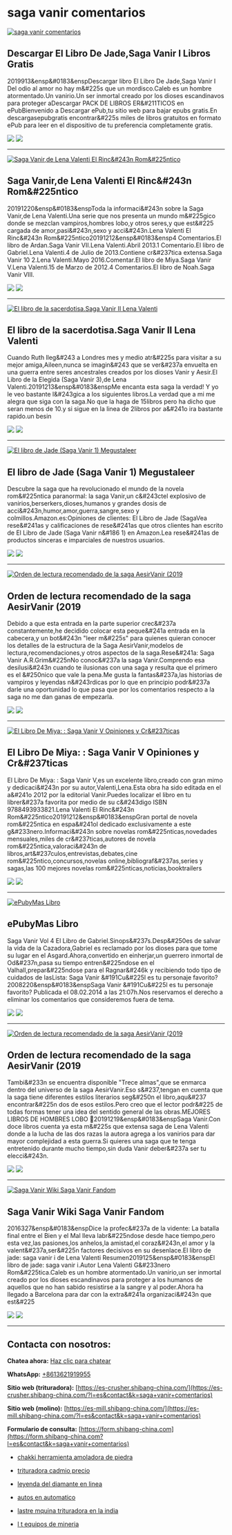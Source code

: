 # saga vanir comentarios

<a href="https://swt.shibang-china.com/?l=es&img&k=saga+vanir+comentarios" target="_blank">![saga vanir comentarios](http://static.shibang-china.com/all-800x300/396.jpg)</a>

## Descargar El Libro De Jade,Saga Vanir I Libros Gratis
2019913&ensp&#0183&enspDescargar libro El Libro De Jade,Saga Vanir I Del odio al amor no hay m&#225s que un mordisco.Caleb es un hombre atormentado.Un vanirio.Un ser inmortal creado por los dioses escandinavos para proteger aDescargar PACK DE LIBROS ER&#211TICOS en ePubBienvenido a Descargar ePub,tu sitio web para bajar epubs gratis.En descargasepubgratis encontrar&#225s miles de libros gratuitos en formato ePub para leer en el dispositivo de tu preferencia completamente gratis.


<a href="https://whatsapp.shibangsoft.com/WhatsApp.php" target="_blank" title="WhatsApp">![](http://static.shibang-china.com/icon/whatsapp.png)</a> <a href="https://swt.shibang-china.com/?l=es&icon&k=saga+vanir+comentarios" target="_blank">![](http://static.shibang-china.com/icon/chat-es.png)</a>

---

<a href="https://swt.shibang-china.com/?l=es&img&k=saga+vanir+comentarios" target="_blank">![Saga Vanir,de Lena Valenti El Rinc&#243n Rom&#225ntico](http://static.shibang-china.com/all-800x300/1103.jpg)</a>

## Saga Vanir,de Lena Valenti El Rinc&#243n Rom&#225ntico
20191220&ensp&#0183&enspToda la informaci&#243n sobre la Saga Vanir,de Lena Valenti.Una serie que nos presenta un mundo m&#225gico donde se mezclan vampiros,hombres lobo,y otros seres,y que est&#225 cargada de amor,pasi&#243n,sexo y acci&#243n.Lena Valenti El Rinc&#243n Rom&#225ntico20191212&ensp&#0183&ensp4 Comentarios.El libro de Ardan.Saga Vanir VII.Lena Valenti.Abril 2013.1 Comentario.El libro de Gabriel.Lena Valenti.4 de Julio de 2013.Contiene cr&#237tica extensa.Saga Vanir 10 2.Lena Valenti.Mayo 2016.Comentar.El libro de Miya.Saga Vanir V.Lena Valenti.15 de Marzo de 2012.4 Comentarios.El libro de Noah.Saga Vanir VIII.


<a href="https://whatsapp.shibangsoft.com/WhatsApp.php" target="_blank" title="WhatsApp">![](http://static.shibang-china.com/icon/whatsapp.png)</a> <a href="https://swt.shibang-china.com/?l=es&icon&k=saga+vanir+comentarios" target="_blank">![](http://static.shibang-china.com/icon/chat-es.png)</a>

---

<a href="https://swt.shibang-china.com/?l=es&img&k=saga+vanir+comentarios" target="_blank">![El libro de la sacerdotisa.Saga Vanir II Lena Valenti](http://static.shibang-china.com/all-800x300/800.jpg)</a>

## El libro de la sacerdotisa.Saga Vanir II Lena Valenti
Cuando Ruth lleg&#243 a Londres mes y medio atr&#225s para visitar a su mejor amiga,Aileen,nunca se imagin&#243 que se ver&#237a envuelta en una guerra entre seres ancestrales creados por los dioses Vanir y Aesir.El Libro de la Elegida (Saga Vanir 3),de Lena Valenti.20191213&ensp&#0183&enspMe encanta esta saga la verdad! Y yo le veo bastante l&#243gica a los siguientes libros.La verdad que a mi me alegra que siga con la saga.No que la haga de 15libros pero ha dicho que seran menos de 10.y si sigue en la linea de 2libros por a&#241o ira bastante rapido.un besin


<a href="https://whatsapp.shibangsoft.com/WhatsApp.php" target="_blank" title="WhatsApp">![](http://static.shibang-china.com/icon/whatsapp.png)</a> <a href="https://swt.shibang-china.com/?l=es&icon&k=saga+vanir+comentarios" target="_blank">![](http://static.shibang-china.com/icon/chat-es.png)</a>

---

<a href="https://swt.shibang-china.com/?l=es&img&k=saga+vanir+comentarios" target="_blank">![El libro de Jade (Saga Vanir 1) Megustaleer](http://static.shibang-china.com/all-800x300/1336.jpg)</a>

## El libro de Jade (Saga Vanir 1) Megustaleer
Descubre la saga que ha revolucionado el mundo de la novela rom&#225ntica paranormal: la saga Vanir,un c&#243ctel explosivo de vanirios,berserkers,dioses,humanos y grandes dosis de acci&#243n,humor,amor,guerra,sangre,sexo y colmillos.Amazon.es:Opiniones de clientes: El Libro de Jade (SagaVea rese&#241as y calificaciones de rese&#241as que otros clientes han escrito de El Libro de Jade (Saga Vanir n&#186 1) en Amazon.Lea rese&#241as de productos sinceras e imparciales de nuestros usuarios.


<a href="https://whatsapp.shibangsoft.com/WhatsApp.php" target="_blank" title="WhatsApp">![](http://static.shibang-china.com/icon/whatsapp.png)</a> <a href="https://swt.shibang-china.com/?l=es&icon&k=saga+vanir+comentarios" target="_blank">![](http://static.shibang-china.com/icon/chat-es.png)</a>

---

<a href="https://swt.shibang-china.com/?l=es&img&k=saga+vanir+comentarios" target="_blank">![Orden de lectura recomendado de la saga AesirVanir (2019](http://static.shibang-china.com/all-800x300/1496.jpg)</a>

## Orden de lectura recomendado de la saga AesirVanir (2019
Debido a que esta entrada en la parte superior crec&#237a constantemente,he decidido colocar esta peque&#241a entrada en la cabecera,y un bot&#243n "leer m&#225s" para quienes quieran conocer los detalles de la estructura de la Saga AesirVanir,modelos de lectura,recomendaciones,y otros aspectos de la saga.Rese&#241a: Saga Vanir A.R.Grim&#225nNo conoc&#237a la saga Vanir.Comprendo esa desilusi&#243n cuando te ilusionas con una saga y resulta que el primero es el &#250nico que vale la pena.Me gusta la fantas&#237a,las historias de vampiros y leyendas n&#243rdicas por lo que en principio podr&#237a darle una oportunidad lo que pasa que por los comentarios respecto a la saga no me dan ganas de empezarla.


<a href="https://whatsapp.shibangsoft.com/WhatsApp.php" target="_blank" title="WhatsApp">![](http://static.shibang-china.com/icon/whatsapp.png)</a> <a href="https://swt.shibang-china.com/?l=es&icon&k=saga+vanir+comentarios" target="_blank">![](http://static.shibang-china.com/icon/chat-es.png)</a>

---

<a href="https://swt.shibang-china.com/?l=es&img&k=saga+vanir+comentarios" target="_blank">![El Libro De Miya: : Saga Vanir V Opiniones y Cr&#237ticas](http://static.shibang-china.com/all-800x300/370.jpg)</a>

## El Libro De Miya: : Saga Vanir V Opiniones y Cr&#237ticas
El Libro De Miya: : Saga Vanir V,es un excelente libro,creado con gran mimo y dedicaci&#243n por su autor,Valenti,Lena.Esta obra ha sido editada en el a&#241o 2012 por la editorial Vanir.Puedes localizar el libro en tu librer&#237a favorita por medio de su c&#243digo ISBN 9788493933821.Lena Valenti El Rinc&#243n Rom&#225ntico20191212&ensp&#0183&enspGran portal de novela rom&#225ntica en espa&#241ol dedicado exclusivamente a este g&#233nero.Informaci&#243n sobre novelas rom&#225nticas,novedades mensuales,miles de cr&#237ticas,autores de novela rom&#225ntica,valoraci&#243n de libros,art&#237culos,entrevistas,debates,cine rom&#225ntico,concursos,novelas online,bibliograf&#237as,series y sagas,las 100 mejores novelas rom&#225nticas,noticias,booktrailers


<a href="https://whatsapp.shibangsoft.com/WhatsApp.php" target="_blank" title="WhatsApp">![](http://static.shibang-china.com/icon/whatsapp.png)</a> <a href="https://swt.shibang-china.com/?l=es&icon&k=saga+vanir+comentarios" target="_blank">![](http://static.shibang-china.com/icon/chat-es.png)</a>

---

<a href="https://swt.shibang-china.com/?l=es&img&k=saga+vanir+comentarios" target="_blank">![ePubyMas Libro](http://static.shibang-china.com/all-800x300/1387.jpg)</a>

## ePubyMas Libro
Saga Vanir Vol 4 El Libro de Gabriel.Sinops&#237s.Desp&#250es de salvar la vida de la Cazadora,Gabriel es reclamado por los dioses para que tome su lugar en el Asgard.Ahora,convertido en einherjar,un guerrero inmortal de Od&#237n,pasa su tiempo entren&#225ndose en el Valhall,prepar&#225ndose para el Ragnar&#246k y recibiendo todo tipo de cuidados de lasLista: Saga Vanir &#191Cu&#225l es tu personaje favorito?2008220&ensp&#0183&enspSaga Vanir &#191Cu&#225l es tu personaje favorito? Publicada el 08.02.2014 a las 21:07h.Nos reservamos el derecho a eliminar los comentarios que consideremos fuera de tema.


<a href="https://whatsapp.shibangsoft.com/WhatsApp.php" target="_blank" title="WhatsApp">![](http://static.shibang-china.com/icon/whatsapp.png)</a> <a href="https://swt.shibang-china.com/?l=es&icon&k=saga+vanir+comentarios" target="_blank">![](http://static.shibang-china.com/icon/chat-es.png)</a>

---

<a href="https://swt.shibang-china.com/?l=es&img&k=saga+vanir+comentarios" target="_blank">![Orden de lectura recomendado de la saga AesirVanir (2019](http://static.shibang-china.com/all-800x300/497.jpg)</a>

## Orden de lectura recomendado de la saga AesirVanir (2019
Tambi&#233n se encuentra disponible "Trece almas",que se enmarca dentro del universo de la saga AesirVanir.Eso s&#237,tengan en cuenta que la saga tiene diferentes estilos literarios seg&#250n el libro,aqu&#237 encontrar&#225n dos de esos estilos.Pero creo que el lector podr&#225 de todas formas tener una idea del sentido general de las obras.MEJORES LIBROS DE HOMBRES LOBO 🥇20191219&ensp&#0183&enspSaga Vanir.Con doce libros cuenta ya esta m&#225s que extensa saga de Lena Valenti donde a la lucha de las dos razas la autora agrega a los vanirios para dar mayor complejidad a esta guerra.Si quieres una saga que te tenga entretenido durante mucho tiempo,sin duda Vanir deber&#237a ser tu elecci&#243n.


<a href="https://whatsapp.shibangsoft.com/WhatsApp.php" target="_blank" title="WhatsApp">![](http://static.shibang-china.com/icon/whatsapp.png)</a> <a href="https://swt.shibang-china.com/?l=es&icon&k=saga+vanir+comentarios" target="_blank">![](http://static.shibang-china.com/icon/chat-es.png)</a>

---

<a href="https://swt.shibang-china.com/?l=es&img&k=saga+vanir+comentarios" target="_blank">![Saga Vanir Wiki Saga Vanir Fandom](http://static.shibang-china.com/all-800x300/1062.jpg)</a>

## Saga Vanir Wiki Saga Vanir Fandom
2016327&ensp&#0183&enspDice la profec&#237a de la vidente: La batalla final entre el Bien y el Mal lleva labr&#225ndose desde hace tiempo,pero esta vez,las pasiones,los anhelos,la amistad,el coraz&#243n,el amor y la valent&#237a,ser&#225n factores decisivos en su desenlace.El libro de jade: saga vanir i de Lena Valenti Resumen2019125&ensp&#0183&enspEl libro de jade: saga vanir i.Autor Lena Valenti G&#233nero Rom&#225tica.Caleb es un hombre atormentado.Un vanirio,un ser inmortal creado por los dioses escandinavos para proteger a los humanos de aquellos que no han sabido resistirse a la sangre y al poder.Ahora ha llegado a Barcelona para dar con la extra&#241a organizaci&#243n que est&#225


<a href="https://whatsapp.shibangsoft.com/WhatsApp.php" target="_blank" title="WhatsApp">![](http://static.shibang-china.com/icon/whatsapp.png)</a> <a href="https://swt.shibang-china.com/?l=es&icon&k=saga+vanir+comentarios" target="_blank">![](http://static.shibang-china.com/icon/chat-es.png)</a>

---
## Contacta con nosotros:

**Chatea ahora:** [Haz clic para chatear](https://swt.shibang-china.com?l=es&contact&k=saga+vanir+comentarios)

**WhatsApp:**  [+8613621919955](https://whatsapp.shibangsoft.com/WhatsApp.php)

**Sitio web (trituradora):** [https://es-crusher.shibang-china.com/](https://es-crusher.shibang-china.com/?l=es&contact&k=saga+vanir+comentarios)

**Sitio web (molino):** [https://es-mill.shibang-china.com/](https://es-mill.shibang-china.com/?l=es&contact&k=saga+vanir+comentarios)

**Formulario de consulta:** [https://form.shibang-china.com](https://form.shibang-china.com?l=es&contact&k=saga+vanir+comentarios)

* [chakki herramienta amoladora de piedra](../90/chakki%20herramienta%20amoladora%20de%20piedra.md)

* [trituradora cadmio precio](../88/trituradora%20cadmio%20precio.md)

* [leyenda del diamante en linea](../86/leyenda%20del%20diamante%20en%20linea.md)

* [autos en automatico](../91/autos%20en%20automatico.md)

* [lastre mquina trituradora en la india](../86/lastre%20mquina%20trituradora%20en%20la%20india.md)

* [l t equipos de mineria](../91/l%20t%20equipos%20de%20mineria.md)